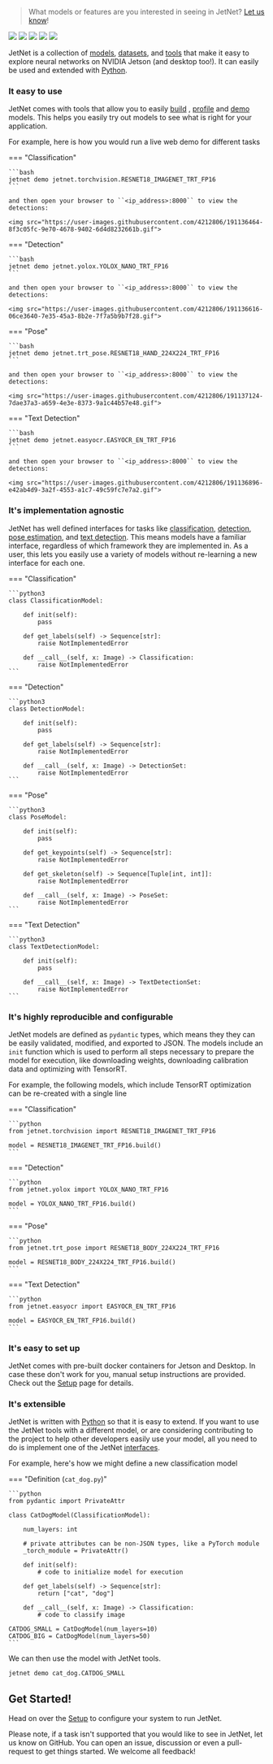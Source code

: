 > What models or features are you interested in seeing in JetNet?  [Let us know](https://github.com/NVIDIA-AI-IOT/jetnet/discussions/5)!

<img src="https://user-images.githubusercontent.com/4212806/191136464-8f3c05fc-9e70-4678-9402-6d4d8232661b.gif" style="max-height:160px;"/>
<img src="https://user-images.githubusercontent.com/4212806/191136616-06ce3640-7e35-45a3-8b2e-7f7a5b9b7f28.gif" style="max-height:160px;"/>
<img src="https://user-images.githubusercontent.com/4212806/191136450-4b2d55c1-c3c7-47d6-996e-11c62448747b.gif" style="max-height:160px;"/>
<img src="https://user-images.githubusercontent.com/4212806/191137124-7dae37a3-a659-4e3e-8373-9a1c44b57e48.gif" style="max-height:160px;"/>
<img src="https://user-images.githubusercontent.com/4212806/191136896-e42ab4d9-3a2f-4553-a1c7-49c59fc7e7a2.gif" style="max-height:160px;"/>

JetNet is a collection of [models](models.md), [datasets](datasets.md), and
[tools](tools.md) that make it easy to explore neural networks on NVIDIA Jetson (and desktop too!). It can easily be used and extended with [Python](python/usage.md).  


### It easy to use
<!-- 
<div style="display: inline-block"> -->

<!-- <img src="assets/dog.jpg" style="max-width:256px;" align="right"> -->

JetNet comes with tools that allow you to easily <a href="tools/#build">build</a> , <a href="tools/#profile">profile</a> and <a href="tools/#demo">demo</a> models.  This helps you easily try out models to see what is right for your application.  

For example, here is how you would run a live web demo for different tasks

=== "Classification"

    ```bash
    jetnet demo jetnet.torchvision.RESNET18_IMAGENET_TRT_FP16
    ```

    and then open your browser to ``<ip_address>:8000`` to view the detections:

    <img src="https://user-images.githubusercontent.com/4212806/191136464-8f3c05fc-9e70-4678-9402-6d4d8232661b.gif">

=== "Detection"

    ```bash
    jetnet demo jetnet.yolox.YOLOX_NANO_TRT_FP16
    ```

    and then open your browser to ``<ip_address>:8000`` to view the detections:

    <img src="https://user-images.githubusercontent.com/4212806/191136616-06ce3640-7e35-45a3-8b2e-7f7a5b9b7f28.gif">

=== "Pose"

    ```bash
    jetnet demo jetnet.trt_pose.RESNET18_HAND_224X224_TRT_FP16
    ```

    and then open your browser to ``<ip_address>:8000`` to view the detections:
    
    <img src="https://user-images.githubusercontent.com/4212806/191137124-7dae37a3-a659-4e3e-8373-9a1c44b57e48.gif">

=== "Text Detection"

    ```bash
    jetnet demo jetnet.easyocr.EASYOCR_EN_TRT_FP16
    ```
    
    and then open your browser to ``<ip_address>:8000`` to view the detections:

    <img src="https://user-images.githubusercontent.com/4212806/191136896-e42ab4d9-3a2f-4553-a1c7-49c59fc7e7a2.gif">


### It's implementation agnostic

JetNet has well defined interfaces for tasks like [classification](python/reference/#classificationmodel), [detection](python/reference/#detectionmodel), [pose estimation](python/reference/#posemodel), and [text detection](python/reference/#textdetectionmodel).  This means models have a familiar interface, regardless of which framework they are implemented in.  As a user, this lets you easily use a variety of models without re-learning
a new interface for each one. 

=== "Classification"

    ```python3
    class ClassificationModel:

        def init(self):
            pass

        def get_labels(self) -> Sequence[str]:
            raise NotImplementedError
        
        def __call__(self, x: Image) -> Classification:
            raise NotImplementedError
    ```

=== "Detection"

    ```python3
    class DetectionModel:

        def init(self):
            pass

        def get_labels(self) -> Sequence[str]:
            raise NotImplementedError
        
        def __call__(self, x: Image) -> DetectionSet:
            raise NotImplementedError
    ```

=== "Pose"

    ```python3
    class PoseModel:

        def init(self):
            pass

        def get_keypoints(self) -> Sequence[str]:
            raise NotImplementedError

        def get_skeleton(self) -> Sequence[Tuple[int, int]]:
            raise NotImplementedError

        def __call__(self, x: Image) -> PoseSet:
            raise NotImplementedError
    ```

=== "Text Detection"

    ```python3
    class TextDetectionModel:

        def init(self):
            pass
            
        def __call__(self, x: Image) -> TextDetectionSet:
            raise NotImplementedError
    ```

### It's highly reproducible and configurable

JetNet models are defined as ``pydantic`` types, which means they they can be easily validated, modified, and exported to JSON.  The models include an ``init`` function which is used to perform all steps necessary to prepare the model for execution, like downloading weights, downloading calibration data and optimizing with TensorRT.  

For example, the following models, which include TensorRT optimization can be re-created with a single line

=== "Classification"

    ```python
    from jetnet.torchvision import RESNET18_IMAGENET_TRT_FP16

    model = RESNET18_IMAGENET_TRT_FP16.build()
    ```

=== "Detection"

    ```python
    from jetnet.yolox import YOLOX_NANO_TRT_FP16

    model = YOLOX_NANO_TRT_FP16.build()
    ```

=== "Pose"

    ```python
    from jetnet.trt_pose import RESNET18_BODY_224X224_TRT_FP16

    model = RESNET18_BODY_224X224_TRT_FP16.build()
    ```

=== "Text Detection"

    ```python
    from jetnet.easyocr import EASYOCR_EN_TRT_FP16

    model = EASYOCR_EN_TRT_FP16.build()
    ```

### It's easy to set up

<!-- <div style="display: inline-block"> -->
    
<!-- <img src="assets/dog.jpg" style="max-width:256px;" align="left"> -->
    
JetNet comes with pre-built docker containers for Jetson and Desktop.
In case these don't work for you, manual setup instructions are provided.
Check out the <a href="setup">Setup</a> page for details.

<!-- </div> -->


<!-- </div> -->

### It's extensible

<!-- <div style="display: inline-block"> -->

<!-- <img src="assets/dog.jpg" style="max-width:256px;" align="left"> -->

JetNet is written with <a href="python/usage">Python</a> so that it is easy
to extend.  If you want to use the JetNet tools with a different model, or are
considering contributing to the project to help other developers easily use your model, all you need to do is implement one of the JetNet [interfaces](python/reference/#abstract-types).

For example, here's how we might define a new classification model

=== "Definition (``cat_dog.py``)"

    ```python
    from pydantic import PrivateAttr

    class CatDogModel(ClassificationModel):
        
        num_layers: int

        # private attributes can be non-JSON types, like a PyTorch module
        _torch_module = PrivateAttr()
        
        def init(self):
            # code to initialize model for execution

        def get_labels(self) -> Sequence[str]:
            return ["cat", "dog"]

        def __call__(self, x: Image) -> Classification:
            # code to classify image

    CATDOG_SMALL = CatDogModel(num_layers=10)
    CATDOG_BIG = CatDogModel(num_layers=50)
    ```

We can then use the model with JetNet tools.

```bash
jetnet demo cat_dog.CATDOG_SMALL
```

## Get Started!

Head on over the [Setup](setup) to configure your system to run JetNet.

Please note, if a task isn't supported that you would like to see in JetNet, let us know on GitHub.  You can open an issue, discussion or even a pull-request to get things started.
We welcome all feedback!

<!-- </div> -->